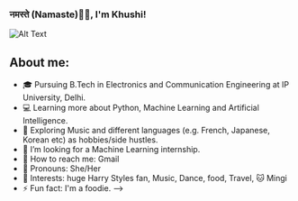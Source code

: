 ### नमस्ते (Namaste)🙏🏻, I'm Khushi!

![Alt Text](C:\Users\DVS\Desktop\20220705_2129492.gif)

## About me: 

- 🎓 Pursuing B.Tech in Electronics and Communication Engineering at IP University, Delhi.
- 💻 Learning more about Python, Machine Learning and Artificial Intelligence.
- 🍂 Exploring Music and different languages (e.g. French, Japanese, Korean etc) as hobbies/side hustles.
- 🤔 I’m looking for a Machine Learning internship.
- 💬 How to reach me: Gmail
- 👩 Pronouns: She/Her
- 🌻 Interests: huge Harry Styles fan, Music, Dance, food, Travel, 🐱 Mingi
- ⚡ Fun fact: I'm a foodie.
-->
